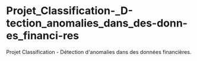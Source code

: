 # Projet_Classification-_D-tection_anomalies_dans_des-donn-es_financi-res
Projet Classification - Détection d'anomalies dans des données financières.

